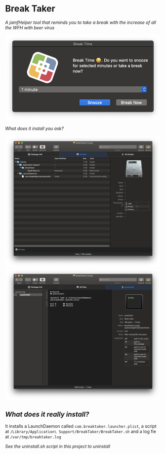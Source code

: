 # Break Taker

*A jamfHelper tool that reminds you to take a break with the increase of all the WFH with beer virus*

![](Images/break-taker.png)

*What does it install you ask?*

![](Images/install-files.png)
![](Images/postinstall.png)

*What does it really install?*
-------------------------------

It installs a LaunchDaemon called `com.breaktaker.launcher.plist`, a script at `/Library/Application\ Support/BreakTaker/BreakTaker.sh` and a log fie at `/var/tmp/breaktaker.log`

*See the uninstall.sh script in this project to uninstall*
